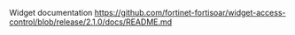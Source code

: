 Widget documentation https://github.com/fortinet-fortisoar/widget-access-control/blob/release/2.1.0/docs/README.md
